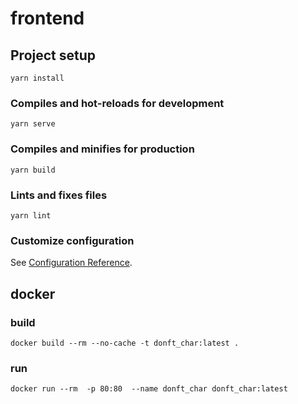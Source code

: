 # frontend

## Project setup
```
yarn install
```

### Compiles and hot-reloads for development
```
yarn serve
```

### Compiles and minifies for production
```
yarn build
```

### Lints and fixes files
```
yarn lint
```

### Customize configuration
See [Configuration Reference](https://cli.vuejs.org/config/).

## docker

### build

    docker build --rm --no-cache -t donft_char:latest .

### run

    docker run --rm  -p 80:80  --name donft_char donft_char:latest
